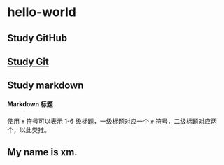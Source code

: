 # hello-world

## Study GitHub

## [Study Git](SutudyGit.md)

## Study markdown

#### Markdown 标题

使用 `#` 符号可以表示 1-6 级标题，一级标题对应一个 `#` 符号，二级标题对应两个，以此类推。

## My name is xm.
